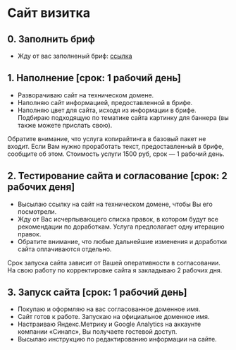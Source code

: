 # Сайт визитка

## 0. Заполнить бриф
 * Жду от вас заполненый бриф: <a href='https://www.synapse-studio.ru/start/corporate-small'>сcылка</a>

## 1. Наполнение [срок: 1 рабочий день]
 * Разворачиваю сайт на техническом домене.
 * Наполняю сайт информацией, предоставленной в брифе.
 * Наполняю цвет для сайта, исходя из информации в брифе. Подбираю подходящую по тематике сайта картинку для баннера (вы также можете прислать свою).

Обратите внимание, что услуга копирайтинга в базовый пакет не входит. Если Вам нужно проработать текст, предоставленный в брифе, сообщите об этом. Стоимость услуги 1500 руб, срок — 1 рабочий день.

## 2. Тестирование сайта и согласование [срок: 2 рабочих деня]
 * Высылаю ссылку на сайт на техническом домене, чтобы Вы его посмотрели.
 * Жду от Вас исчерпывающего списка правок, в котором будут все рекомендации по доработкам. Услуга предполагает одну итерацию правок.
 * Обратите внимание, что любые дальнейшие изменения и доработки сайта оплачиваются отдельно.

Срок запуска сайта зависит от Вашей оперативности в согласовании. На свою работу по корректировке сайта я закладываю 2 рабочих дня. 

## 3. Запуск сайта [срок: 1 рабочий день]
 * Покупаю и оформляю на вас согласованное доменное имя.
 * Сайт готов к работе. Запускаю на официальное доменное имя. 
 * Настраиваю Яндекс.Метрику и Google Analytics на аккаунте компании «Синапс», Вы получаете гостевой доступ. 
 * Высылаю инструкцию по редактированию информации на сайте.
